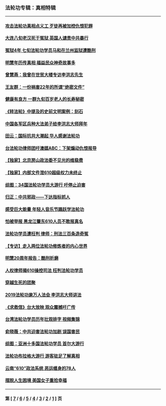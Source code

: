 ### 法轮功专辑：真相特辑
---
#### [攻击法轮功真相点义工 歹徒再被加控仇恨犯罪](../../pages/nf4389/n13601019.md?05220430) 
#### [大连八旬老汉死于冤狱 英国人谴责中共暴行](../../pages/nf4389/n13480118.md?05220430) 
#### [冤狱4年 七旬法轮功学员马和在兰州监狱遭酷刑](../../pages/nf4389/n13304688.md?05220430) 
#### [明慧年历传真相 福益民众神奇故事多](../../pages/nf4389/n13294545.md?05220430) 
#### [曾慧燕：我曾在世贸大楼专访李洪志先生](../../pages/nf4389/n12898729.md?05220430) 
#### [王友群：一份祸害22年的所谓“绝密文件”](../../pages/nf4389/n12871750.md?05220430) 
#### [健康有良方 一群九旬百岁老人的长寿秘密](../../pages/nf4389/n12847475.md?05220430) 
#### [《转法轮》中提及的史前文明案例：刻石](../../pages/nf4389/n12758577.md?05220430) 
#### [中国各军区兵种大法弟子给李洪志大师拜年](../../pages/nf4389/n12750047.md?05220430) 
#### [田云：国际抗共大潮起 华人感谢法轮功](../../pages/nf4389/n12357708.md?05220430) 
#### [台法轮功律师团吁澳媒ABC：下架煽动仇恨报导](../../pages/nf4389/n12279917.md?05220430) 
#### [【独家】北京房山政法委不见光的维稳费](../../pages/nf4389/n12031979.md?05220430) 
#### [【独家】内部文件泄610超级权力未终止](../../pages/nf4389/n12023895.md?05220430) 
#### [组图：34国法轮功学员大游行 吁停止迫害](../../pages/nf4389/n11492658.md?05220430) 
#### [归正：中共邪政——下达指标抓人](../../pages/nf4389/n11474770.md?05220430) 
#### [感受巨大能量 年轻人音乐节踊跃学法轮功](../../pages/nf4389/n11441981.md?05220430) 
#### [怕被举报 黑龙江肇东610人员不敢报真名](../../pages/nf4389/n11436499.md?05220430) 
#### [法轮功学员遭枉判 律师：刑法三百条造奇冤](../../pages/nf4389/n11433943.md?05220430) 
#### [【专访】走入两位法轮功修炼者的内心世界](../../pages/nf4389/n11415623.md?05220430) 
#### [明慧20周年报告：酷刑折磨](../../pages/nf4389/n11387954.md?05220430) 
#### [人权律师揭610操控司法 枉判法轮功学员](../../pages/nf4389/n11313370.md?05220430) 
#### [穿越生死的团聚](../../pages/nf4389/n11258922.md?05220430) 
#### [2019法轮功逾万人法会 李洪志大师讲法](../../pages/nf4389/n11265303.md?05220430) 
#### [《求救信》台大放映 观众震撼吁广传](../../pages/nf4389/n10922251.md?05220430) 
#### [台湾法轮功学员历年壮观排字 视频集锦](../../pages/nf4389/n10878789.md?05220430) 
#### [俞晓薇：中共迫害法轮功加剧 误国害民](../../pages/nf4389/n10859260.md?05220430) 
#### [组图：亚洲十多国法轮功学员 首尔大游行](../../pages/nf4389/n10781149.md?05220430) 
#### [法轮功布拉格大游行 游客驻足了解真相](../../pages/nf4389/n10749360.md?05220430) 
#### [云南“610”政法系统 恶运缠身的78人](../../pages/nf4389/n10747534.md?05220430) 
#### [摆脱人生困境 美国女子重拾幸福](../../pages/nf4389/n10688678.md?05220430) 

---
#### 第 [ [7](./7.md?05220430) / [6](./6.md?05220430) / [5](./5.md?05220430) / [4](./4.md?05220430) / [3](./3.md?05220430) / [2](./2.md?05220430) / [1](./1.md?05220430) ] 页
